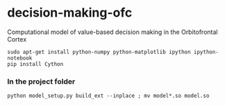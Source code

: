 # decision-making-ofc
Computational model of value-based decision making in the Orbitofrontal Cortex


```
sudo apt-get install python-numpy python-matplotlib ipython ipython-notebook
pip install Cython
```

### In the project folder
```
python model_setup.py build_ext --inplace ; mv model*.so model.so
```


